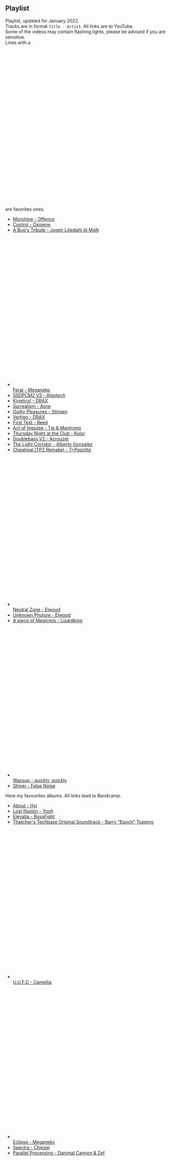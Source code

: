 ## Playlist

Playlist, updated for January 2022.  
Tracks are in format `Title - Artist`. All links are to YouTube.  
Some of the videos may contain flashing lights, please be advised if you are sensitive.  
Lines with a <svg class="svg-icon" viewBox="0 0 20 20"><path fill="none" d="M13.22,2.984c-1.125,0-2.504,0.377-3.53,1.182C8.756,3.441,7.502,2.984,6.28,2.984c-2.6,0-4.714,2.116-4.714,4.716c0,0.32,0.032,0.644,0.098,0.96c0.799,4.202,6.781,7.792,7.46,8.188c0.193,0.111,0.41,0.168,0.627,0.168c0.187,0,0.376-0.041,0.55-0.127c0.011-0.006,1.349-0.689,2.91-1.865c0.021-0.016,0.043-0.031,0.061-0.043c0.021-0.016,0.045-0.033,0.064-0.053c3.012-2.309,4.6-4.805,4.6-7.229C17.935,5.1,15.819,2.984,13.22,2.984z M12.544,13.966c-0.004,0.004-0.018,0.014-0.021,0.018s-0.018,0.012-0.023,0.016c-1.423,1.076-2.674,1.734-2.749,1.771c0,0-6.146-3.576-6.866-7.363C2.837,8.178,2.811,7.942,2.811,7.7c0-1.917,1.554-3.47,3.469-3.47c1.302,0,2.836,0.736,3.431,1.794c0.577-1.121,2.161-1.794,3.509-1.794c1.914,0,3.469,1.553,3.469,3.47C16.688,10.249,14.474,12.495,12.544,13.966z"></path></svg> are favorites ones.

 - [Morphine - Offence](https://youtu.be/6yeKDhUDgcI)
 - [Control - Oxigene](https://youtu.be/7VEhwRibG6E)
 - [A Bug's Tribute - Jogeir Liljedahl @ MoN](https://youtu.be/dy6T2_LMPow)
 - <svg class="svg-icon" viewBox="0 0 20 20"><path fill="none" d="M13.22,2.984c-1.125,0-2.504,0.377-3.53,1.182C8.756,3.441,7.502,2.984,6.28,2.984c-2.6,0-4.714,2.116-4.714,4.716c0,0.32,0.032,0.644,0.098,0.96c0.799,4.202,6.781,7.792,7.46,8.188c0.193,0.111,0.41,0.168,0.627,0.168c0.187,0,0.376-0.041,0.55-0.127c0.011-0.006,1.349-0.689,2.91-1.865c0.021-0.016,0.043-0.031,0.061-0.043c0.021-0.016,0.045-0.033,0.064-0.053c3.012-2.309,4.6-4.805,4.6-7.229C17.935,5.1,15.819,2.984,13.22,2.984z M12.544,13.966c-0.004,0.004-0.018,0.014-0.021,0.018s-0.018,0.012-0.023,0.016c-1.423,1.076-2.674,1.734-2.749,1.771c0,0-6.146-3.576-6.866-7.363C2.837,8.178,2.811,7.942,2.811,7.7c0-1.917,1.554-3.47,3.469-3.47c1.302,0,2.836,0.736,3.431,1.794c0.577-1.121,2.161-1.794,3.509-1.794c1.914,0,3.469,1.553,3.469,3.47C16.688,10.249,14.474,12.495,12.544,13.966z"></path></svg> [Feral - Meganeko](https://youtu.be/VBqk62Yskzo)
 - [SSDPCM2 V3 - Algotech](https://youtu.be/RtJWCG_tsII)
 - [Kinetics! - DRAX](https://youtu.be/Rgv5Ja1iBXI)
 - [Surrealism - 4one](https://youtu.be/sDqSpOoBRh4)
 - [Guilty Pleasures - Stinsen](https://youtu.be/9y3Za_HcgEI)
 - [Vertigo - DRAX](https://youtu.be/vRli0CMRCTg)
 - [First Test - Reed](https://youtu.be/0BYXNZXxi5c)
 - [Act of Impulse - Tip & Mantronix](https://youtu.be/XIyD65BLgcI)
 - [Thursday Night at the Club - Kulor](https://youtu.be/IUr7Y-SbA98)
 - [Doublebass V2 - Acrouzet](https://youtu.be/9Y71FkY5reA)
 - [The Light Corridor - Alberto Gonzalez](https://youtu.be/md-jFD7Vma8)
 - [Cheatreal (TPZ Remake) - T+Pazolite](https://youtu.be/3hPfbnCSp3s)
 - <svg class="svg-icon" viewBox="0 0 20 20"><path fill="none" d="M13.22,2.984c-1.125,0-2.504,0.377-3.53,1.182C8.756,3.441,7.502,2.984,6.28,2.984c-2.6,0-4.714,2.116-4.714,4.716c0,0.32,0.032,0.644,0.098,0.96c0.799,4.202,6.781,7.792,7.46,8.188c0.193,0.111,0.41,0.168,0.627,0.168c0.187,0,0.376-0.041,0.55-0.127c0.011-0.006,1.349-0.689,2.91-1.865c0.021-0.016,0.043-0.031,0.061-0.043c0.021-0.016,0.045-0.033,0.064-0.053c3.012-2.309,4.6-4.805,4.6-7.229C17.935,5.1,15.819,2.984,13.22,2.984z M12.544,13.966c-0.004,0.004-0.018,0.014-0.021,0.018s-0.018,0.012-0.023,0.016c-1.423,1.076-2.674,1.734-2.749,1.771c0,0-6.146-3.576-6.866-7.363C2.837,8.178,2.811,7.942,2.811,7.7c0-1.917,1.554-3.47,3.469-3.47c1.302,0,2.836,0.736,3.431,1.794c0.577-1.121,2.161-1.794,3.509-1.794c1.914,0,3.469,1.553,3.469,3.47C16.688,10.249,14.474,12.495,12.544,13.966z"></path></svg> [Neutral Zone - Elwood](https://youtu.be/nLI7jrlvvDc)
 - [Unknown Phuture - Elwood](https://youtu.be/RsEXPQnRAfI)
 - [A piece of Magicmix - Lizardking](https://youtu.be/R9yLJoD2hz8)
 - <svg class="svg-icon" viewBox="0 0 20 20"><path fill="none" d="M13.22,2.984c-1.125,0-2.504,0.377-3.53,1.182C8.756,3.441,7.502,2.984,6.28,2.984c-2.6,0-4.714,2.116-4.714,4.716c0,0.32,0.032,0.644,0.098,0.96c0.799,4.202,6.781,7.792,7.46,8.188c0.193,0.111,0.41,0.168,0.627,0.168c0.187,0,0.376-0.041,0.55-0.127c0.011-0.006,1.349-0.689,2.91-1.865c0.021-0.016,0.043-0.031,0.061-0.043c0.021-0.016,0.045-0.033,0.064-0.053c3.012-2.309,4.6-4.805,4.6-7.229C17.935,5.1,15.819,2.984,13.22,2.984z M12.544,13.966c-0.004,0.004-0.018,0.014-0.021,0.018s-0.018,0.012-0.023,0.016c-1.423,1.076-2.674,1.734-2.749,1.771c0,0-6.146-3.576-6.866-7.363C2.837,8.178,2.811,7.942,2.811,7.7c0-1.917,1.554-3.47,3.469-3.47c1.302,0,2.836,0.736,3.431,1.794c0.577-1.121,2.161-1.794,3.509-1.794c1.914,0,3.469,1.553,3.469,3.47C16.688,10.249,14.474,12.495,12.544,13.966z"></path></svg> [Wassup - quickly, quickly](https://youtu.be/9MtuKL53bvg) 
 - [Shiver - False Noise](https://youtu.be/LD7cQX41Xls)

Here my favourites albums. All links lead to Bandcamp.

 - [About - Hyi](https://halleylabs.com/album/about)
 - [Lost Illusion - Yooh](https://yoohsic-roomz.bandcamp.com/track/lost-illusion)
 - [Elevatia - BossFight](https://bossfightmusic.bandcamp.com/track/elevatia)
 - [Thatcher's Techbase Original Soundtrack - Barry "Epoch" Topping](https://nostoppingepoch.bandcamp.com/album/thatchers-techbase-original-soundtrack)
 - <svg class="svg-icon" viewBox="0 0 20 20"><path fill="none" d="M13.22,2.984c-1.125,0-2.504,0.377-3.53,1.182C8.756,3.441,7.502,2.984,6.28,2.984c-2.6,0-4.714,2.116-4.714,4.716c0,0.32,0.032,0.644,0.098,0.96c0.799,4.202,6.781,7.792,7.46,8.188c0.193,0.111,0.41,0.168,0.627,0.168c0.187,0,0.376-0.041,0.55-0.127c0.011-0.006,1.349-0.689,2.91-1.865c0.021-0.016,0.043-0.031,0.061-0.043c0.021-0.016,0.045-0.033,0.064-0.053c3.012-2.309,4.6-4.805,4.6-7.229C17.935,5.1,15.819,2.984,13.22,2.984z M12.544,13.966c-0.004,0.004-0.018,0.014-0.021,0.018s-0.018,0.012-0.023,0.016c-1.423,1.076-2.674,1.734-2.749,1.771c0,0-6.146-3.576-6.866-7.363C2.837,8.178,2.811,7.942,2.811,7.7c0-1.917,1.554-3.47,3.469-3.47c1.302,0,2.836,0.736,3.431,1.794c0.577-1.121,2.161-1.794,3.509-1.794c1.914,0,3.469,1.553,3.469,3.47C16.688,10.249,14.474,12.495,12.544,13.966z"></path></svg> [U.U.F.O - Camellia](https://cametek.bandcamp.com/album/u-u-f-o)
 - <svg class="svg-icon" viewBox="0 0 20 20"><path fill="none" d="M13.22,2.984c-1.125,0-2.504,0.377-3.53,1.182C8.756,3.441,7.502,2.984,6.28,2.984c-2.6,0-4.714,2.116-4.714,4.716c0,0.32,0.032,0.644,0.098,0.96c0.799,4.202,6.781,7.792,7.46,8.188c0.193,0.111,0.41,0.168,0.627,0.168c0.187,0,0.376-0.041,0.55-0.127c0.011-0.006,1.349-0.689,2.91-1.865c0.021-0.016,0.043-0.031,0.061-0.043c0.021-0.016,0.045-0.033,0.064-0.053c3.012-2.309,4.6-4.805,4.6-7.229C17.935,5.1,15.819,2.984,13.22,2.984z M12.544,13.966c-0.004,0.004-0.018,0.014-0.021,0.018s-0.018,0.012-0.023,0.016c-1.423,1.076-2.674,1.734-2.749,1.771c0,0-6.146-3.576-6.866-7.363C2.837,8.178,2.811,7.942,2.811,7.7c0-1.917,1.554-3.47,3.469-3.47c1.302,0,2.836,0.736,3.431,1.794c0.577-1.121,2.161-1.794,3.509-1.794c1.914,0,3.469,1.553,3.469,3.47C16.688,10.249,14.474,12.495,12.544,13.966z"></path></svg> [Eclipse - Meganeko](https://meganeko.bandcamp.com/album/eclipse)
 - [Spectra - Chipzel](https://chipzel.co.uk/album/spectra)
 - [Parallel Processing - Danimal Cannon & Zef](https://danimalcannon.bandcamp.com/album/parallel-processing)
 - <svg class="svg-icon" viewBox="0 0 20 20"><path fill="none" d="M13.22,2.984c-1.125,0-2.504,0.377-3.53,1.182C8.756,3.441,7.502,2.984,6.28,2.984c-2.6,0-4.714,2.116-4.714,4.716c0,0.32,0.032,0.644,0.098,0.96c0.799,4.202,6.781,7.792,7.46,8.188c0.193,0.111,0.41,0.168,0.627,0.168c0.187,0,0.376-0.041,0.55-0.127c0.011-0.006,1.349-0.689,2.91-1.865c0.021-0.016,0.043-0.031,0.061-0.043c0.021-0.016,0.045-0.033,0.064-0.053c3.012-2.309,4.6-4.805,4.6-7.229C17.935,5.1,15.819,2.984,13.22,2.984z M12.544,13.966c-0.004,0.004-0.018,0.014-0.021,0.018s-0.018,0.012-0.023,0.016c-1.423,1.076-2.674,1.734-2.749,1.771c0,0-6.146-3.576-6.866-7.363C2.837,8.178,2.811,7.942,2.811,7.7c0-1.917,1.554-3.47,3.469-3.47c1.302,0,2.836,0.736,3.431,1.794c0.577-1.121,2.161-1.794,3.509-1.794c1.914,0,3.469,1.553,3.469,3.47C16.688,10.249,14.474,12.495,12.544,13.966z"></path></svg> [Dreamscaping - Fearofdark](https://youtu.be/5ItY1qJpCfg?list=RDnLI7jrlvvDc)
